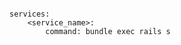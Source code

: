 <!-- usedin: [ _includes/_inlines/Deployment/common/building-your-service] - layout:code post: building-your-service_command -->

```

services:
    <service_name>:
        command: bundle exec rails s

```
